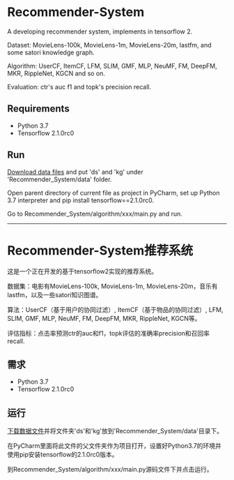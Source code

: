 # Recommender-System

A developing recommender system, implements in tensorflow 2.

Dataset: MovieLens-100k, MovieLens-1m, MovieLens-20m, lastfm, and some satori knowledge graph.

Algorithm: UserCF, ItemCF, LFM, SLIM, GMF, MLP, NeuMF, FM, DeepFM, MKR, RippleNet, KGCN and so on.

Evaluation: ctr's auc f1 and topk's precision recall.

## Requirements

* Python 3.7
* Tensorflow 2.1.0rc0

## Run

[Download data files](https://github.com/SSSxCCC/Recommender-System/tree/datafile) and put 'ds' and 'kg' under 'Recommender_System/data' folder.

Open parent directory of current file as project in PyCharm, set up Python 3.7 interpreter and pip install tensorflow==2.1.0rc0.

Go to Recommender_System/algorithm/xxx/main.py and run.

---

# Recommender-System推荐系统

这是一个正在开发的基于tensorflow2实现的推荐系统。

数据集：电影有MovieLens-100k, MovieLens-1m, MovieLens-20m，音乐有lastfm，以及一些satori知识图谱。

算法：UserCF（基于用户的协同过滤）, ItemCF（基于物品的协同过滤）, LFM, SLIM, GMF, MLP, NeuMF, FM, DeepFM, MKR, RippleNet, KGCN等。

评估指标：点击率预测ctr的auc和f1，topk评估的准确率precision和召回率recall.

## 需求

* Python 3.7
* Tensorflow 2.1.0rc0

## 运行

[下载数据文件](https://github.com/SSSxCCC/Recommender-System/tree/datafile)并将文件夹'ds'和'kg'放到'Recommender_System/data'目录下。

在PyCharm里面将此文件的父文件夹作为项目打开，设置好Python3.7的环境并使用pip安装tensorflow的2.1.0rc0版本。

到Recommender_System/algorithm/xxx/main.py源码文件下并点击运行。